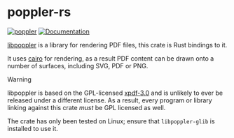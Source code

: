 # poppler-rs

[![poppler](https://img.shields.io/crates/v/poppler.svg)](https://crates.io/crates/poppler)
[![Documentation](https://img.shields.io/static/v1.svg?label=documentation&message=docs.rs&color=blue)](https://docs.rs/poppler/*/poppler/)

[libpoppler](https://poppler.freedesktop.org/) is a library for rendering PDF files,
this crate is Rust bindings to it.

It uses [cairo](https://crates.io/crates/cairo-rs) for rendering,
as a result PDF content can be drawn onto a number of surfaces, including SVG, PDF or PNG.

> [!WARNING]
> libpoppler is based on the GPL-licensed [xpdf-3.0](http://www.foolabs.com/xpdf/)
> and is unlikely to ever be released under a different license.
> As a result, every program or library linking against this crate *must* be GPL licensed as well.

The crate has only been tested on Linux; ensure that `libpoppler-glib` is installed to use it.
